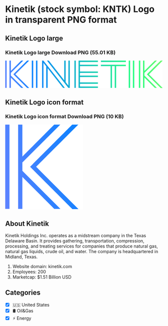 # Kinetik (stock symbol: KNTK) Logo in transparent PNG format

## Kinetik Logo large

### Kinetik Logo large Download PNG (55.01 KB)

![Kinetik Logo large Download PNG (55.01 KB)](/img/orig/KNTK_BIG-7059bb61.png)

## Kinetik Logo icon format

### Kinetik Logo icon format Download PNG (10 KB)

![Kinetik Logo icon format Download PNG (10 KB)](/img/orig/KNTK-fa50e45e.png)

## About Kinetik

Kinetik Holdings Inc. operates as a midstream company in the Texas Delaware Basin. It provides gathering, transportation, compression, processing, and treating services for companies that produce natural gas, natural gas liquids, crude oil, and water. The company is headquartered in Midland, Texas.

1. Website domain: kinetik.com
2. Employees: 200
3. Marketcap: $1.51 Billion USD


## Categories
- [x] 🇺🇸 United States
- [x] 🛢 Oil&Gas
- [x] ⚡ Energy

